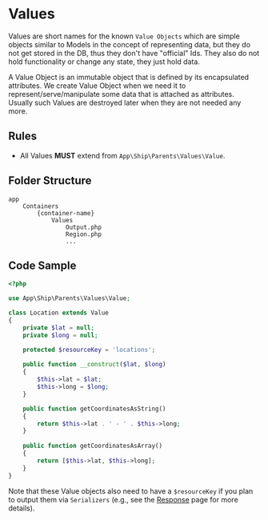 # Values

Values are short names for the known `Value Objects` which are simple objects similar to Models in the concept of 
representing data, but they do not get stored in the DB, thus they don't have "official" Ids. They also do not hold 
functionality or change any state, they just hold data.

A Value Object is an immutable object that is defined by its encapsulated attributes. We create Value Object when we 
need it to represent/serve/manipulate some data that is attached as attributes. Usually such Values are destroyed later 
when they are not needed any more.  

## Rules

- All Values **MUST** extend from `App\Ship\Parents\Values\Value`.

## Folder Structure

```shell
app
    Containers
        {container-name}
            Values
                Output.php
                Region.php
                ...
```

## Code Sample

```php
<?php

use App\Ship\Parents\Values\Value;

class Location extends Value
{
    private $lat = null;
    private $long = null;

    protected $resourceKey = 'locations';
    
    public function __construct($lat, $long)
    {
        $this->lat = $lat;
        $this->long = $long;
    }

    public function getCoordinatesAsString()
    {
        return $this->lat . ' - ' . $this->long;
    }
    
    public function getCoordinatesAsArray()
    {
        return [$this->lat, $this->long];
    }
}
```

Note that these Value objects also need to have a `$resourceKey` if you plan to output them via `Serializers` (e.g., see 
the [Response](./../getting-started/responses.html) page for more details).